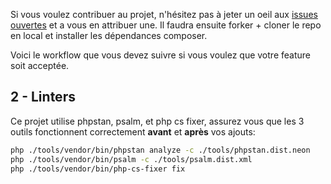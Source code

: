 Si vous voulez contribuer au projet, n'hésitez pas à jeter un oeil aux [issues ouvertes](https://github.com/Blagues-API/blagues-api-php/issues) et a vous en attribuer une. Il faudra ensuite forker + cloner le repo en local et installer les dépendances composer.

Voici le workflow que vous devez suivre si vous voulez que votre feature soit acceptée.

## 2 - Linters
Ce projet utilise phpstan, psalm, et php cs fixer, assurez vous que les 3 outils fonctionnent correctement **avant** et **après** vos ajouts:
```bash
php ./tools/vendor/bin/phpstan analyze -c ./tools/phpstan.dist.neon
php ./tools/vendor/bin/psalm -c ./tools/psalm.dist.xml
php ./tools/vendor/bin/php-cs-fixer fix
```
